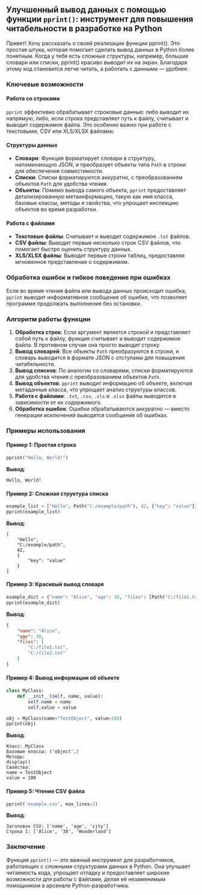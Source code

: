 
## Улучшенный вывод данных с помощью функции `pprint()`: инструмент для повышения читабельности в разработке на Python

Привет! Хочу рассказать о своей реализации функции pprint(). Это простая штука, которая помогает сделать вывод данных в Python более понятным. Когда у тебя есть сложные структуры, например, большие словари или списки, pprint() красиво выводит их на экран. Благодаря этому код становится легче читать, а работать с данными — удобнее.

### Ключевые возможности

#### Работа со строками
`pprint` эффективно обрабатывает строковые данные: либо выводит их напрямую, либо, если строка представляет путь к файлу, считывает и выводит содержимое файла. Это особенно важно при работе с текстовыми, CSV или XLS/XLSX файлами.

#### Структуры данных
- **Словари**: Функция форматирует словари в структуру, напоминающую JSON, и преобразует объекты типа `Path` в строки для обеспечения совместимости.
- **Списки**: Списки форматируются аккуратно, с преобразованием объектов `Path` для удобства чтения.
- **Объекты**: Помимо вывода самого объекта, `pprint` предоставляет детализированную метаинформацию, такую как имя класса, базовые классы, методы и свойства, что упрощает инспекцию объектов во время разработки.

#### Работа с файлами
- **Текстовые файлы**: Считывает и выводит содержимое `.txt` файлов.
- **CSV файлы**: Выводит первые несколько строк CSV файлов, что помогает быстро оценить структуру данных.
- **XLS/XLSX файлы**: Выводит первые строки таблиц, предоставляя мгновенное представление о содержимом.

### Обработка ошибок и гибкое поведение при ошибках
Если во время чтения файла или вывода данных происходит ошибка, `pprint` выводит информативное сообщение об ошибке, что позволяет программе продолжать выполнение без остановки.

### Алгоритм работы функции

1. **Обработка строк**: Если аргумент является строкой и представляет собой путь к файлу, функция считывает и выводит содержимое файла. В противном случае она просто выводит строку.
2. **Вывод словарей**: Все объекты `Path` преобразуются в строки, и словарь выводится в формате JSON с отступами для повышения читабельности.
3. **Вывод списков**: По аналогии со словарями, списки форматируются для удобства чтения с преобразованием объектов `Path`.
4. **Вывод объектов**: `pprint` выводит информацию об объекте, включая метаданные класса, что упрощает анализ структуры классов.
5. **Работа с файлами**: `.txt`, `.csv`, `.xls` и `.xlsx` файлы выводятся в зависимости от их содержимого.
6. **Обработка ошибок**: Ошибки обрабатываются аккуратно — вместо генерации исключений выводятся сообщения об ошибках.

### Примеры использования

#### Пример 1: Простая строка
```python
pprint("Hello, World!")
```

**Вывод**:
```
Hello, World!
```

#### Пример 2: Сложная структура списка
```python
example_list = ["Hello", Path("C:/example/path"), 42, {"key": "value"}]
pprint(example_list)
```

**Вывод**:
```
[
    "Hello",
    "C:/example/path",
    42,
    {
        "key": "value"
    }
]
```

#### Пример 3: Красивый вывод словаря
```python
example_dict = {"name": "Alice", "age": 30, "files": [Path("C:/file1.txt"), Path("C:/file2.txt")]}
pprint(example_dict)
```

**Вывод**:
```json
{
    "name": "Alice",
    "age": 30,
    "files": [
        "C:/file1.txt",
        "C:/file2.txt"
    ]
}
```

#### Пример 4: Вывод информации об объекте
```python
class MyClass:
    def __init__(self, name, value):
        self.name = name
        self.value = value

obj = MyClass(name="TestObject", value=100)
pprint(obj)
```

**Вывод**:
```
Класс: MyClass
Базовые классы: ('object',)
Методы:
display()
Свойства:
name = TestObject
value = 100
```

#### Пример 5: Чтение CSV файла
```python
pprint('example.csv', max_lines=2)
```

**Вывод**:
```
Заголовок CSV: ['name', 'age', 'city']
Строка 1: ['Alice', '30', 'Wonderland']
```

### Заключение

Функция `pprint()` — это важный инструмент для разработчиков, работающих с сложными структурами данных в Python. Она улучшает читаемость кода, упрощает отладку и предоставляет широкие возможности для работы с файлами, делая её незаменимым помощником в арсенале Python-разработчика.

